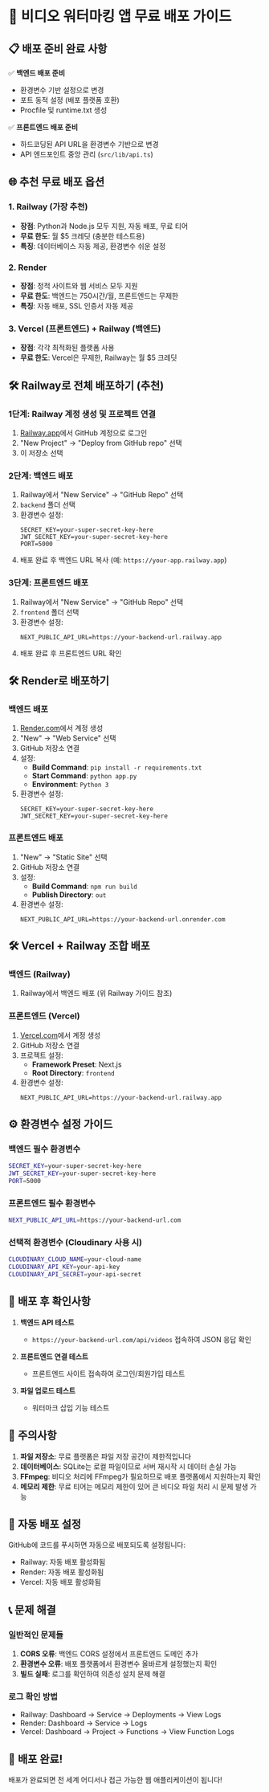 # 🚀 비디오 워터마킹 앱 무료 배포 가이드

## 📋 배포 준비 완료 사항

✅ **백엔드 배포 준비**

- 환경변수 기반 설정으로 변경
- 포트 동적 설정 (배포 플랫폼 호환)
- Procfile 및 runtime.txt 생성

✅ **프론트엔드 배포 준비**

- 하드코딩된 API URL을 환경변수 기반으로 변경
- API 엔드포인트 중앙 관리 (`src/lib/api.ts`)

## 🌐 추천 무료 배포 옵션

### 1. **Railway** (가장 추천)

- **장점**: Python과 Node.js 모두 지원, 자동 배포, 무료 티어
- **무료 한도**: 월 $5 크레딧 (충분한 테스트용)
- **특징**: 데이터베이스 자동 제공, 환경변수 쉬운 설정

### 2. **Render**

- **장점**: 정적 사이트와 웹 서비스 모두 지원
- **무료 한도**: 백엔드는 750시간/월, 프론트엔드는 무제한
- **특징**: 자동 배포, SSL 인증서 자동 제공

### 3. **Vercel (프론트엔드) + Railway (백엔드)**

- **장점**: 각각 최적화된 플랫폼 사용
- **무료 한도**: Vercel은 무제한, Railway는 월 $5 크레딧

## 🛠️ Railway로 전체 배포하기 (추천)

### 1단계: Railway 계정 생성 및 프로젝트 연결

1. [Railway.app](https://railway.app)에서 GitHub 계정으로 로그인
2. "New Project" → "Deploy from GitHub repo" 선택
3. 이 저장소 선택

### 2단계: 백엔드 배포

1. Railway에서 "New Service" → "GitHub Repo" 선택
2. `backend` 폴더 선택
3. 환경변수 설정:
   ```
   SECRET_KEY=your-super-secret-key-here
   JWT_SECRET_KEY=your-super-secret-key-here
   PORT=5000
   ```
4. 배포 완료 후 백엔드 URL 복사 (예: `https://your-app.railway.app`)

### 3단계: 프론트엔드 배포

1. Railway에서 "New Service" → "GitHub Repo" 선택
2. `frontend` 폴더 선택
3. 환경변수 설정:
   ```
   NEXT_PUBLIC_API_URL=https://your-backend-url.railway.app
   ```
4. 배포 완료 후 프론트엔드 URL 확인

## 🛠️ Render로 배포하기

### 백엔드 배포

1. [Render.com](https://render.com)에서 계정 생성
2. "New" → "Web Service" 선택
3. GitHub 저장소 연결
4. 설정:
   - **Build Command**: `pip install -r requirements.txt`
   - **Start Command**: `python app.py`
   - **Environment**: `Python 3`
5. 환경변수 설정:
   ```
   SECRET_KEY=your-super-secret-key-here
   JWT_SECRET_KEY=your-super-secret-key-here
   ```

### 프론트엔드 배포

1. "New" → "Static Site" 선택
2. GitHub 저장소 연결
3. 설정:
   - **Build Command**: `npm run build`
   - **Publish Directory**: `out`
4. 환경변수 설정:
   ```
   NEXT_PUBLIC_API_URL=https://your-backend-url.onrender.com
   ```

## 🛠️ Vercel + Railway 조합 배포

### 백엔드 (Railway)

1. Railway에서 백엔드 배포 (위 Railway 가이드 참조)

### 프론트엔드 (Vercel)

1. [Vercel.com](https://vercel.com)에서 계정 생성
2. GitHub 저장소 연결
3. 프로젝트 설정:
   - **Framework Preset**: Next.js
   - **Root Directory**: `frontend`
4. 환경변수 설정:
   ```
   NEXT_PUBLIC_API_URL=https://your-backend-url.railway.app
   ```

## ⚙️ 환경변수 설정 가이드

### 백엔드 필수 환경변수

```bash
SECRET_KEY=your-super-secret-key-here
JWT_SECRET_KEY=your-super-secret-key-here
PORT=5000
```

### 프론트엔드 필수 환경변수

```bash
NEXT_PUBLIC_API_URL=https://your-backend-url.com
```

### 선택적 환경변수 (Cloudinary 사용 시)

```bash
CLOUDINARY_CLOUD_NAME=your-cloud-name
CLOUDINARY_API_KEY=your-api-key
CLOUDINARY_API_SECRET=your-api-secret
```

## 🔧 배포 후 확인사항

1. **백엔드 API 테스트**

   - `https://your-backend-url.com/api/videos` 접속하여 JSON 응답 확인

2. **프론트엔드 연결 테스트**

   - 프론트엔드 사이트 접속하여 로그인/회원가입 테스트

3. **파일 업로드 테스트**
   - 워터마크 삽입 기능 테스트

## 🚨 주의사항

1. **파일 저장소**: 무료 플랫폼은 파일 저장 공간이 제한적입니다
2. **데이터베이스**: SQLite는 로컬 파일이므로 서버 재시작 시 데이터 손실 가능
3. **FFmpeg**: 비디오 처리에 FFmpeg가 필요하므로 배포 플랫폼에서 지원하는지 확인
4. **메모리 제한**: 무료 티어는 메모리 제한이 있어 큰 비디오 파일 처리 시 문제 발생 가능

## 🔄 자동 배포 설정

GitHub에 코드를 푸시하면 자동으로 배포되도록 설정됩니다:

- Railway: 자동 배포 활성화됨
- Render: 자동 배포 활성화됨
- Vercel: 자동 배포 활성화됨

## 📞 문제 해결

### 일반적인 문제들

1. **CORS 오류**: 백엔드 CORS 설정에서 프론트엔드 도메인 추가
2. **환경변수 오류**: 배포 플랫폼에서 환경변수 올바르게 설정했는지 확인
3. **빌드 실패**: 로그를 확인하여 의존성 설치 문제 해결

### 로그 확인 방법

- Railway: Dashboard → Service → Deployments → View Logs
- Render: Dashboard → Service → Logs
- Vercel: Dashboard → Project → Functions → View Function Logs

## 🎉 배포 완료!

배포가 완료되면 전 세계 어디서나 접근 가능한 웹 애플리케이션이 됩니다!













